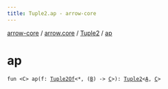 ```yaml
---
title: Tuple2.ap - arrow-core
---
```


[arrow-core](../../index.html) / [arrow.core](../index.html) / [Tuple2](index.html) / [ap](./ap.html)

# ap

`fun <C> ap(f: `[`Tuple2Of`](../-tuple2-of.html)`<*, (`[`B`](index.html#B)`) -> `[`C`](ap.html#C)`>): `[`Tuple2`](index.html)`<`[`A`](index.html#A)`, `[`C`](ap.html#C)`>`